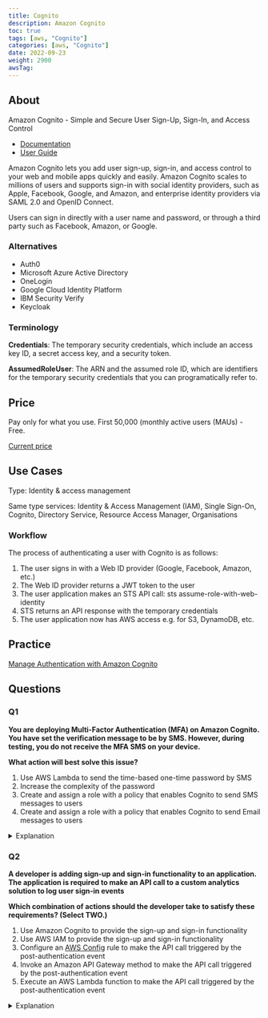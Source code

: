 ```yaml
---
title: Cognito
description: Amazon Cognito
toc: true
tags: [aws, "Cognito"]
categories: [aws, "Cognito"]
date: 2022-09-23
weight: 2900
awsTag: 
---
```


## About

Amazon Cognito - Simple and Secure User Sign-Up, Sign-In, and Access Control

- [Documentation](https://aws.amazon.com/cognito/)
- [User Guide](https://docs.aws.amazon.com/cognito/?id=docs_gateway)

Amazon Cognito lets you add user sign-up, sign-in, and access control to your web and mobile apps quickly and easily. Amazon Cognito scales to millions of users and supports sign-in with social identity providers, such as Apple, Facebook, Google, and Amazon, and enterprise identity providers via SAML 2.0 and OpenID Connect.

Users can sign in directly with a user name and password, or through a third party such as Facebook, Amazon, or Google.

### Alternatives

- Auth0
- Microsoft Azure Active Directory
- OneLogin
- Google Cloud Identity Platform
- IBM Security Verify
- Keycloak

### Terminology

**Credentials**: The temporary security credentials, which include an access key ID, a secret access key, and a security token.

**AssumedRoleUser**: The ARN and the assumed role ID, which are identifiers for the temporary security credentials that you can programatically refer to.

## Price

Pay only for what you use. First 50,000 (monthly active users (MAUs) - Free.

[Current price](https://aws.amazon.com/cognito/pricing/)

## Use Cases

Type: Identity & access management

Same type services: Identity & Access Management (IAM), Single Sign-On, Cognito, Directory Service, Resource Access Manager, Organisations

### Workflow

The process of authenticating a user with Cognito is as follows:

1. The user signs in with a Web ID provider (Google, Facebook, Amazon, etc.)
2. The Web ID provider returns a JWT token to the user
3. The user application makes an STS API call: sts assume-role-with-web-identity
4. STS returns an API response with the temporary credentials
5. The user application now has AWS access e.g. for S3, DynamoDB, etc.

## Practice

[Manage Authentication with Amazon Cognito](manage-authentication-amazon-cognito)

## Questions

### Q1

**You are deploying Multi-Factor Authentication (MFA) on Amazon Cognito. You have set the verification message to be by SMS. However, during testing, you do not receive the MFA SMS on your device.**

**What action will best solve this issue?**

1. Use AWS Lambda to send the time-based one-time password by SMS
2. Increase the complexity of the password
3. Create and assign a role with a policy that enables Cognito to send SMS messages to users
4. Create and assign a role with a policy that enables Cognito to send Email messages to users

<details>
<summary>Explanation</summary>
<div>

<https://docs.aws.amazon.com/cognito/latest/developerguide/user-pool-settings-mfa.html>

<mark style="color:white">3</mark>
</div>
</details>

### Q2

**A developer is adding sign-up and sign-in functionality to an application. The application is required to make an API call to a custom analytics solution to log user sign-in events**

**Which combination of actions should the developer take to satisfy these requirements? (Select TWO.)**

1. Use Amazon Cognito to provide the sign-up and sign-in functionality
2. Use AWS IAM to provide the sign-up and sign-in functionality
3. Configure an [AWS Config](https://aws.amazon.com/config/) rule to make the API call triggered by the post-authentication event
4. Invoke an Amazon API Gateway method to make the API call triggered by the post-authentication event
5. Execute an AWS Lambda function to make the API call triggered by the post-authentication event

<details>
<summary>Explanation</summary>
<div>

[Amazon Cognito](../cognito) adds user sign-up, sign-in, and access control to web and mobile applications quickly and easily. Users can also create an [AWS Lambda](../lambda) function to make an API call to a custom analytics solution and then trigger that function with an Amazon Cognito post authentication trigger.

<mark style="color:white">1, 5</mark>
</div>
</details>
